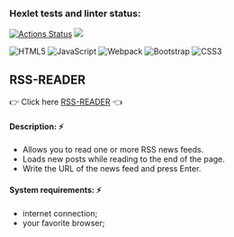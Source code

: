 ### Hexlet tests and linter status:
[![Actions Status](https://github.com/VikkyAblaeva/frontend-project-11/workflows/hexlet-check/badge.svg)](https://github.com/VikkyAblaeva/frontend-project-11/actions)
<a href="https://codeclimate.com/github/VikkyAblaeva/frontend-project-11/maintainability"><img src="https://api.codeclimate.com/v1/badges/546ee4053340199824f1/maintainability" /></a>
  
![HTML5](https://img.shields.io/badge/html5-%23E34F26.svg?style=for-the-badge&logo=html5&logoColor=white)
![JavaScript](https://img.shields.io/badge/javascript-%23323330.svg?style=for-the-badge&logo=javascript&logoColor=%23F7DF1E)
![Webpack](https://img.shields.io/badge/webpack-%238DD6F9.svg?style=for-the-badge&logo=webpack&logoColor=black)
![Bootstrap](https://img.shields.io/badge/bootstrap-%23563D7C.svg?style=for-the-badge&logo=bootstrap&logoColor=white)
![CSS3](https://img.shields.io/badge/CSS-239120?&style=for-the-badge&logo=css3&logoColor=white)
## RSS-READER

:point_right: Click here [RSS-READER](https://frontend-project-11-steel.vercel.app/) :point_left:
  
#### Description: :zap:
- Allows you to read one or more RSS news feeds.  
- Loads new posts while reading to the end of the page.
- Write the URL of the news feed and press Enter.  
    
#### System requirements: :zap:
- internet connection;
- your favorite browser;
  
